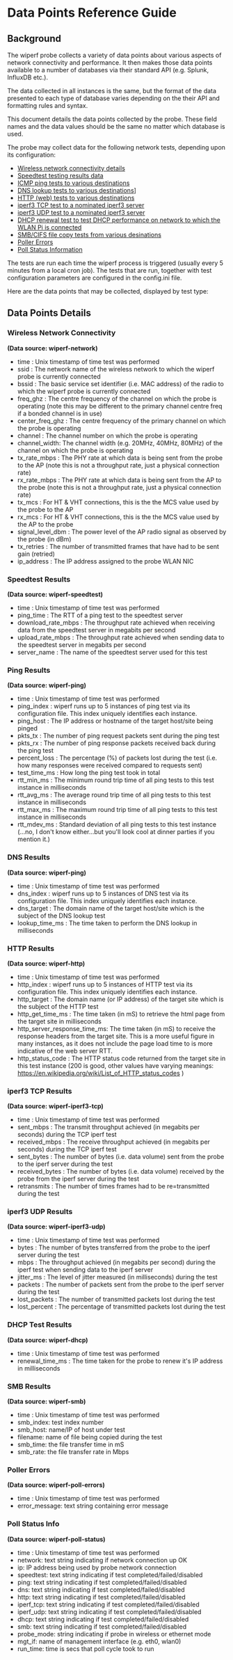 # Data Points Reference Guide

## Background

The wiperf probe collects a variety of data points about various aspects of network connectivity and performance. It then makes those data points available to a number of databases via their standard API (e.g. Splunk, InfluxDB etc.).

The data collected in all instances is the same, but the format of the data presented to each type of database varies depending on the their API and formatting rules and syntax.

This document details the data points collected by the probe. These field names and the data values should be the same no matter which database is used. 

The probe may collect data for the following network tests, depending upon its configuration:

- [Wireless network connectivity details](#wireless-network-connectivity)
- [Speedtest testing results data](#speedtest-results)
- [ICMP ping tests to various destinations](#ping-results)
- [DNS lookup tests to various destinations](#dns-results)]
- [HTTP (web) tests to various destinations](#http-results)
- [iperf3 TCP test to a nominated iperf3 server](#iperf3-tcp-results)
- [iperf3 UDP test to a nominated iperf3 server](#iperf3-udp-results)
- [DHCP renewal test to test DHCP performance on network to which the WLAN Pi is connected](#dhcp-test-results)
- [SMB/CIFS file copy tests from various desinations](#smb-results)
- [Poller Errors](#poller-errors)
- [Poll Status Information](#poll-status-info)

The tests are run each time the wiperf process is triggered (usually every 5 minutes from a local cron job). The tests that are run, together with test configuration parameters are configured in the config.ini file.

Here are the data points that may be collected, displayed by test type:

## Data Points Details


### Wireless Network Connectivity

**(Data source: wiperf-network)**

* time : Unix timestamp of time test was performed
* ssid : The network name of the wireless network to which the wiperf probe is currently connected 
* bssid : The basic service set identifier (i.e. MAC address) of the radio to which the wiperf probe is currently connected
* freq_ghz : The centre frequency of the channel on which the probe is operating (note this may be different to the primary channel centre freq if a bonded channel is in use)
* center_freq_ghz : The centre frequency of the primary channel on which the probe is operating 
* channel : The channel number on which the probe is operating
* channel_width: The channel width (e.g. 20MHz, 40MHz, 80MHz) of the channel on which the probe is operating
* tx_rate_mbps : The PHY rate at which data is being sent from the probe to the AP (note this is not a throughput rate, just a physical connection rate)
* rx_rate_mbps : The PHY rate at which data is being sent from the AP to the probe (note this is not a throughput rate, just a physical connection rate)
* tx_mcs : For HT & VHT connections, this is the the MCS value used by the probe to the AP
* rx_mcs : For HT & VHT connections, this is the the MCS value used by the AP to the probe
* signal_level_dbm : The power level of the AP radio signal as observed by the probe (in dBm)
* tx_retries : The number of transmitted frames that have had to be sent gain (retried)
* ip_address : The IP address assigned to the probe WLAN NIC

### Speedtest Results

**(Data source: wiperf-speedtest)**

* time : Unix timestamp of time test was performed
* ping_time : The RTT of a ping test to the speedtest server
* download_rate_mbps : The throughput rate achieved when receiving data from the speedtest server in megabits per second
* upload_rate_mbps : The throughput rate achieved when sending data to the speedtest server in megabits per second
* server_name : The name of the speedtest server used for this test

### Ping Results

**(Data source: wiperf-ping)**

* time : Unix timestamp of time test was performed
* ping_index : wiperf runs up to 5 instances of ping test via its configuration file. This index uniquely identifies each instance.
* ping_host : The IP address or hostname of the target host/site being pinged
* pkts_tx : The number of ping request packets sent during the ping test
* pkts_rx : The number of ping response packets received back during the ping test
* percent_loss : The percentage (%) of packets lost during the test (i.e. how many responses were received compared to requests sent)
* test_time_ms : How long the ping test took in total
* rtt_min_ms : The minimum round trip time of all ping tests to this test instance in milliseconds
* rtt_avg_ms : The average round trip time of all ping tests to this test instance in milliseconds
* rtt_max_ms : The maximum round trip time of all ping tests to this test instance in milliseconds
* rtt_mdev_ms : Standard deviation of all ping tests to this test instance (...no, I don't know either...but you'll look cool at dinner parties if you mention it.)

### DNS Results

**(Data source: wiperf-ping)**

* time : Unix timestamp of time test was performed
* dns_index : wiperf runs up to 5 instances of DNS test via its configuration file. This index uniquely identifies each instance.
* dns_target : The domain name of the target host/site which is the subject of the DNS lookup test
* lookup_time_ms : The time taken to perform the DNS lookup in milliseconds

### HTTP Results

**(Data source: wiperf-http)**

* time : Unix timestamp of time test was performed
* http_index : wiperf runs up to 5 instances of HTTP test via its configuration file. This index uniquely identifies each instance.
* http_target : The domain name (or IP address) of the target site which is the subject of the HTTP test
* http_get_time_ms : The time taken (in mS) to retrieve the html page from the target site in milliseconds
* http_server_response_time_ms: The time taken (in mS) to receive the response headers from the target site. This is a more useful figure in many instances, as it does not include the page load time to is more indicative of the web server RTT.
* http_status_code : The HTTP status code returned from the target site in this test instance (200 is good, other values have varying meanings: https://en.wikipedia.org/wiki/List_of_HTTP_status_codes )

### iperf3 TCP Results

**(Data source: wiperf-iperf3-tcp)**

* time : Unix timestamp of time test was performed
* sent_mbps : The transmit throughput achieved (in megabits per seconds) during the TCP iperf test
* received_mbps : The receive throughput achieved (in megabits per seconds) during the TCP iperf test
* sent_bytes : The number of bytes (i.e. data volume) sent from the probe to the iperf server during the test
* received_bytes : The number of bytes (i.e. data volume) received by the probe from the iperf server during the test
* retransmits : The number of times frames had to be re=transmitted during the test

### iperf3 UDP Results

**(Data source: wiperf-iperf3-udp)**

* time : Unix timestamp of time test was performed
* bytes : The number of bytes transferred from the probe to the iperf server during the test
* mbps : The throughput achieved (in megabits per second) during the iperf test when sending data to the iperf server
* jitter_ms : The level of jitter measured (in milliseconds) during the test
* packets : The number of packets sent from the probe to the iperf server during the test
* lost_packets : The number of transmitted packets lost during the test
* lost_percent : The percentage of transmitted packets lost during the test

### DHCP Test Results

**(Data source: wiperf-dhcp)**

* time : Unix timestamp of time test was performed
* renewal_time_ms : The time taken for the probe to renew it's IP address in milliseconds

### SMB Results

**(Data source: wiperf-smb)**

* time : Unix timestamp of time test was performed
* smb_index: test index number
* smb_host: name/IP of host under test
* filename: name of file being copied during the test
* smb_time: the file transfer time in mS
* smb_rate: the file transfer rate in Mbps

### Poller Errors

**(Data source: wiperf-poll-errors)**

* time : Unix timestamp of time test was performed
* error_message: text string containing error message

### Poll Status Info

**(Data source: wiperf-poll-status)**

* time : Unix timestamp of time test was performed
* network: text string indicating if network connection up OK
* ip: IP address being used by probe network connection
* speedtest: text string indicating if test completed/failed/disabled
* ping: text string indicating if test completed/failed/disabled
* dns: text string indicating if test completed/failed/disabled
* http: text string indicating if test completed/failed/disabled
* iperf_tcp: text string indicating if test completed/failed/disabled
* iperf_udp: text string indicating if test completed/failed/disabled
* dhcp: text string indicating if test completed/failed/disabled
* smb: text string indicating if test completed/failed/disabled
* probe_mode: string indicating if probe in wireless or ethernet mode
* mgt_if: name of management interface (e.g. eth0, wlan0)
* run_time: time is secs that poll cycle took to run




